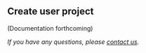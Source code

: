 Create user project
---

(Documentation forthcoming)



*If you have any questions, please [contact us]( https://mediasuite.clariah.nl/contact ).*
